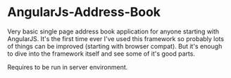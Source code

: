 AngularJs-Address-Book
======================

Very basic single page address book application for anyone starting with AngularJS. It's the first time ever I've used this framework so probably lots of things can be improved (starting with browser compat). But it's enough to dive into the framework itself and see some of it's good parts.

Requires to be run in server environment.

